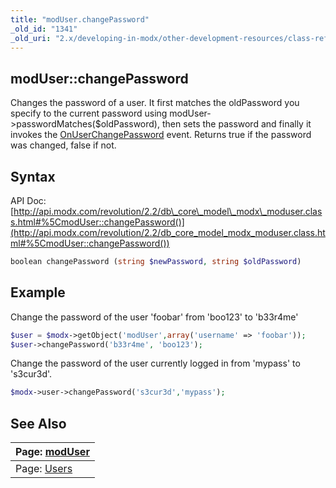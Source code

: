 ```yaml
---
title: "modUser.changePassword"
_old_id: "1341"
_old_uri: "2.x/developing-in-modx/other-development-resources/class-reference/moduser/moduser.changepassword"
---
```


## modUser::changePassword

Changes the password of a user. It first matches the oldPassword you specify to the current password using modUser->passwordMatches($oldPassword), then sets the password and finally it invokes the [OnUserChangePassword](extending-modx/plugins/system-events/onuserchangepassword "OnUserChangePassword") event. Returns true if the password was changed, false if not.

## Syntax

API Doc: [http://api.modx.com/revolution/2.2/db\_core\_model\_modx\_moduser.class.html#%5CmodUser::changePassword()](http://api.modx.com/revolution/2.2/db_core_model_modx_moduser.class.html#%5CmodUser::changePassword())

``` php
boolean changePassword (string $newPassword, string $oldPassword)
```

## Example

Change the password of the user 'foobar' from 'boo123' to 'b33r4me'

``` php
$user = $modx->getObject('modUser',array('username' => 'foobar'));
$user->changePassword('b33r4me', 'boo123');
```

Change the password of the user currently logged in from 'mypass' to 's3cur3d'.

``` php
$modx->user->changePassword('s3cur3d','mypass');
```

## See Also

| Page: [modUser](extending-modx/core-model/moduser) |
|---------------------------------------------------------------------------------------------------------|
| Page: [Users](building-sites/client-proofing/security/users) |
